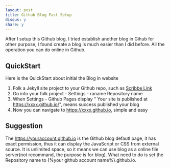 ```yaml
---
layout: post
title: Github Blog Fast Setup
disqus: y
share: y
---
```


After I setup this Github blog, I tried establish another blog in Gihub for other purpose, I found create a blog is much easier than I did before. All the operation you can do online in Github.

QuickStart
----------
Here is the QuickStart about initial the Blog in website

1. Folk a Jekyll site project to your Github repo, such as [Scribbe Link](https://github.com/muan/scribble)
2. Go into your folk project - Settings - raname Repository name
3. When Settings - Github Pages display " Your site is published at https://xxxx.github.io/", means success published your blog
4. Now you can navigate to https://xxxx.github.io, simple and easy

Suggestion
----------
The https://youraccount.github.io is the Github blog defautl page, it has exact permission, thus it can display the JavaScript or CSS from external source. It is unlimited space, so it means we can use blog as a online file server(not recommand, the purpose is for blog). What need to do is set the Repository name to {%your github account name%}.github.io.
